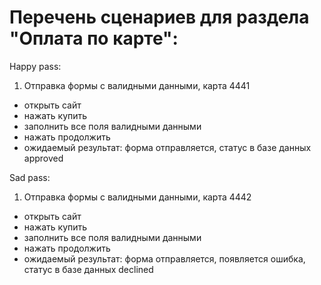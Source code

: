 # Перечень сценариев для раздела "Оплата по карте":
Happy pass:

1. Отправка формы с валидными данными, карта 4441
 - открыть сайт
 - нажать купить
 - заполнить все поля валидными данными
 - нажать продолжить
 - ожидаемый результат: форма отправляется, статус в базе данных approved

Sad pass:

1. Отправка формы с валидными данными, карта 4442
 - открыть сайт
 - нажать купить
 - заполнить все поля валидными данными
 - нажать продолжить
 - ожидаемый результат: форма отправляется, появляется ошибка, статус в базе данных declined
